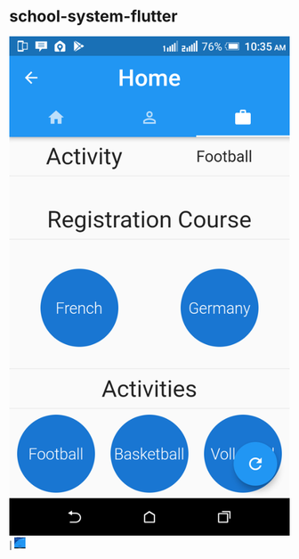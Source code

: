 # school-system-flutter
![](figures/1.png)  |  <img src="figures/2.png" width="20" height="20" title="Github Logo">
